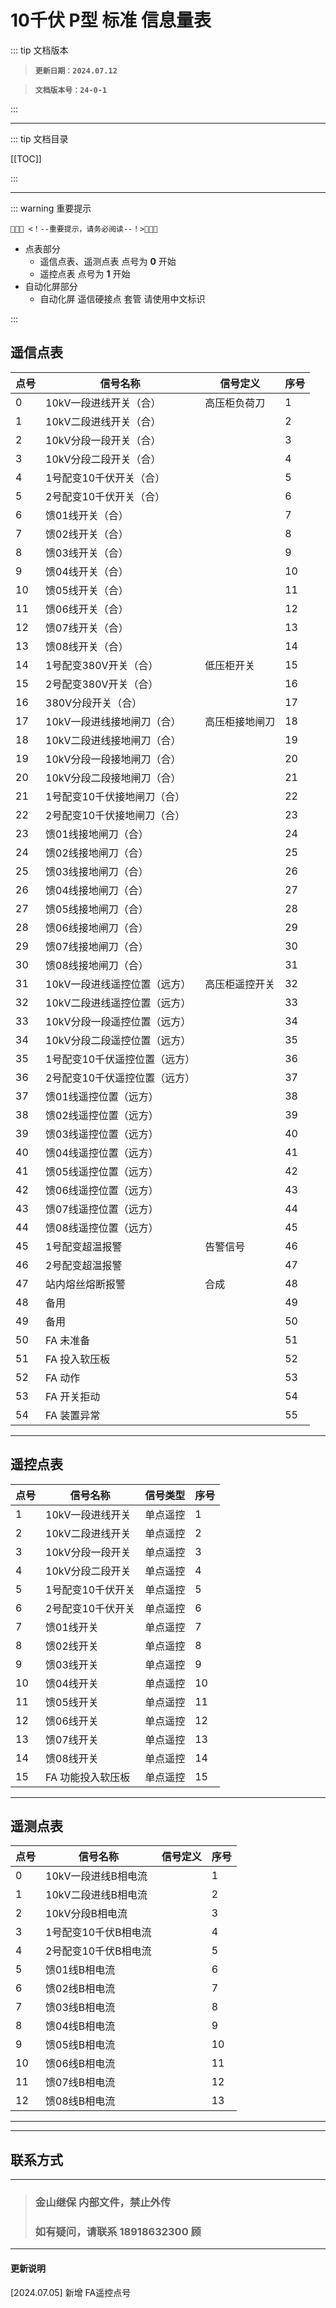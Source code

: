 # 10千伏 P型 标准 信息量表

::: tip 文档版本

> **`更新日期：2024.07.12`**

> **`文档版本号：24-0-1`**

:::

------

::: tip 文档目录 

[[TOC]]

:::

------

::: warning 重要提示

```
📣📣📣 <！--重要提示，请务必阅读--！>📣📣📣
```

- 点表部分
  - 遥信点表、遥测点表 点号为 **0** 开始
  - 遥控点表 点号为 **1** 开始
- 自动化屏部分
  - 自动化屏 遥信硬接点 套管 请使用中文标识

:::



## 遥信点表

| 点号 | 信号名称                      | 信号定义       | 序号 |
| ---- | ----------------------------- | -------------- | ---- |
| 0    | 10kV一段进线开关（合）        | 高压柜负荷刀   | 1    |
| 1    | 10kV二段进线开关（合）        |                | 2    |
| 2    | 10kV分段一段开关（合）        |                | 3    |
| 3    | 10kV分段二段开关（合）        |                | 4    |
| 4    | 1号配变10千伏开关（合）       |                | 5    |
| 5    | 2号配变10千伏开关（合）       |                | 6    |
| 6    | 馈01线开关（合）              |                | 7    |
| 7    | 馈02线开关（合）              |                | 8    |
| 8    | 馈03线开关（合）              |                | 9    |
| 9    | 馈04线开关（合）              |                | 10   |
| 10   | 馈05线开关（合）              |                | 11   |
| 11   | 馈06线开关（合）              |                | 12   |
| 12   | 馈07线开关（合）              |                | 13   |
| 13   | 馈08线开关（合）              |                | 14   |
| 14   | 1号配变380V开关（合）         | 低压柜开关     | 15   |
| 15   | 2号配变380V开关（合）         |                | 16   |
| 16   | 380V分段开关（合）            |                | 17   |
| 17   | 10kV一段进线接地闸刀（合）    | 高压柜接地闸刀 | 18   |
| 18   | 10kV二段进线接地闸刀（合）    |                | 19   |
| 19   | 10kV分段一段接地闸刀（合）    |                | 20   |
| 20   | 10kV分段二段接地闸刀（合）    |                | 21   |
| 21   | 1号配变10千伏接地闸刀（合）   |                | 22   |
| 22   | 2号配变10千伏接地闸刀（合）   |                | 23   |
| 23   | 馈01线接地闸刀（合）          |                | 24   |
| 24   | 馈02线接地闸刀（合）          |                | 25   |
| 25   | 馈03线接地闸刀（合）          |                | 26   |
| 26   | 馈04线接地闸刀（合）          |                | 27   |
| 27   | 馈05线接地闸刀（合）          |                | 28   |
| 28   | 馈06线接地闸刀（合）          |                | 29   |
| 29   | 馈07线接地闸刀（合）          |                | 30   |
| 30   | 馈08线接地闸刀（合）          |                | 31   |
| 31   | 10kV一段进线遥控位置（远方）  | 高压柜遥控开关 | 32   |
| 32   | 10kV二段进线遥控位置（远方）  |                | 33   |
| 33   | 10kV分段一段遥控位置（远方）  |                | 34   |
| 34   | 10kV分段二段遥控位置（远方）  |                | 35   |
| 35   | 1号配变10千伏遥控位置（远方） |                | 36   |
| 36   | 2号配变10千伏遥控位置（远方） |                | 37   |
| 37   | 馈01线遥控位置（远方）        |                | 38   |
| 38   | 馈02线遥控位置（远方）        |                | 39   |
| 39   | 馈03线遥控位置（远方）        |                | 40   |
| 40   | 馈04线遥控位置（远方）        |                | 41   |
| 41   | 馈05线遥控位置（远方）        |                | 42   |
| 42   | 馈06线遥控位置（远方）        |                | 43   |
| 43   | 馈07线遥控位置（远方）        |                | 44   |
| 44   | 馈08线遥控位置（远方）        |                | 45   |
| 45   | 1号配变超温报警               | 告警信号       | 46   |
| 46   | 2号配变超温报警               |                | 47   |
| 47   | 站内熔丝熔断报警              | 合成           | 48   |
| 48   | 备用                          |                | 49   |
| 49   | 备用                          |                | 50   |
| 50   | FA 未准备                     |                | 51   |
| 51   | FA 投入软压板                 |                | 52   |
| 52   | FA 动作                       |                | 53   |
| 53   | FA 开关拒动                   |                | 54   |
| 54   | FA 装置异常                   |                | 55   |

------

## 遥控点表

| 点号 | 信号名称          | 信号类型 | 序号 |
| ---- | ----------------- | -------- | ---- |
| 1    | 10kV一段进线开关  | 单点遥控 | 1    |
| 2    | 10kV二段进线开关  | 单点遥控 | 2    |
| 3    | 10kV分段一段开关  | 单点遥控 | 3    |
| 4    | 10kV分段二段开关  | 单点遥控 | 4    |
| 5    | 1号配变10千伏开关 | 单点遥控 | 5    |
| 6    | 2号配变10千伏开关 | 单点遥控 | 6    |
| 7    | 馈01线开关        | 单点遥控 | 7    |
| 8    | 馈02线开关        | 单点遥控 | 8    |
| 9    | 馈03线开关        | 单点遥控 | 9    |
| 10   | 馈04线开关        | 单点遥控 | 10   |
| 11   | 馈05线开关        | 单点遥控 | 11   |
| 12   | 馈06线开关        | 单点遥控 | 12   |
| 13   | 馈07线开关        | 单点遥控 | 13   |
| 14   | 馈08线开关        | 单点遥控 | 14   |
| 15   | FA 功能投入软压板 | 单点遥控 | 15   |

------

## 遥测点表

| 点号 | 信号名称             | 信号定义 | 序号 |
| ---- | -------------------- | -------- | ---- |
| 0    | 10kV一段进线B相电流  |          | 1    |
| 1    | 10kV二段进线B相电流  |          | 2    |
| 2    | 10kV分段B相电流      |          | 3    |
| 3    | 1号配变10千伏B相电流 |          | 4    |
| 4    | 2号配变10千伏B相电流 |          | 5    |
| 5    | 馈01线B相电流        |          | 6    |
| 6    | 馈02线B相电流        |          | 7    |
| 7    | 馈03线B相电流        |          | 8    |
| 8    | 馈04线B相电流        |          | 9    |
| 9    | 馈05线B相电流        |          | 10   |
| 10   | 馈06线B相电流        |          | 11   |
| 11   | 馈07线B相电流        |          | 12   |
| 12   | 馈08线B相电流        |          | 13   |

------


------

## 联系方式

------

> ### 金山继保 内部文件，禁止外传
>
> ### 如有疑问，请联系 18918632300 顾

------

#### 更新说明

[2024.07.05]	新增 FA遥控点号
